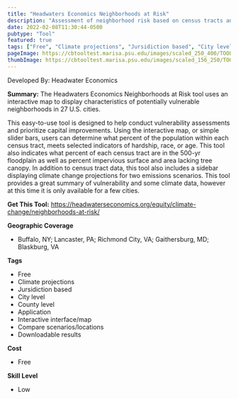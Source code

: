 ```yaml
---
title: "Headwaters Economics Neighborhoods at Risk"
description: "Assessment of neighborhood risk based on census tracts and FEMA flood maps"
date: 2022-02-08T11:30:44-0500
pubtype: "Tool"
featured: true
tags: ["Free", "Climate projections", "Jursidiction based", "City level", "County level", "Application", "Interactive interface/map", "Compare scenarios/locations", "Downloadable results"]
pageImage: https://cbtooltest.marisa.psu.edu/images/scaled_250_400/TOOLID_23.0_ScreenCapture-1.png
thumbImage: https://cbtooltest.marisa.psu.edu/images/scaled_156_250/TOOLID_23.0_ScreenCapture-1.png
---
```

Developed By: Headwater Economics

**Summary:** The Headwaters Economics Neighborhoods at Risk tool uses an interactive map to display characteristics of potentially vulnerable neighborhoods in 27 U.S. cities. 

This easy-to-use tool is designed to help conduct vulnerability assessments and prioritize capital improvements. Using the interactive map, or simple slider bars, users can determine what percent of the population within each census tract, meets selected indicators of hardship, race, or age. This tool also indicates what percent of each census tract are in the 500-yr floodplain as well as percent impervious surface and area lacking tree canopy. In addition to census tract data, this tool also includes a sidebar displaying climate change projections for two emissions scenarios. This tool provides a great summary of vulnerability and some climate data, however at this time it is only available for a few cities. 

__**Get This Tool:**__ https://headwaterseconomics.org/equity/climate-change/neighborhoods-at-risk/

__**Geographic Coverage**__
- Buffalo, NY; Lancaster, PA; Richmond City, VA; Gaithersburg, MD; Blaskburg, VA

__**Tags**__
-  Free
-  Climate projections
-  Jursidiction based
-  City level
-  County level
-  Application
-  Interactive interface/map
-  Compare scenarios/locations
-  Downloadable results

__**Cost**__
- Free

__**Skill Level**__
- Low
